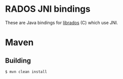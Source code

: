 # RADOS JNI bindings
These are Java bindings for [librados](http://www.ceph.com/docs/master/rados/api/librados/) (C) which use JNI.

# Maven
## Building

```bash
$ mvn clean install
```
